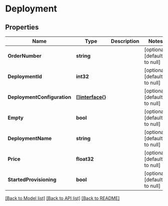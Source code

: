 # Deployment

## Properties
Name | Type | Description | Notes
------------ | ------------- | ------------- | -------------
**OrderNumber** | **string** |  | [optional] [default to null]
**DeploymentId** | **int32** |  | [optional] [default to null]
**DeploymentConfiguration** | [**[]interface{}**](interface{}.md) |  | [optional] [default to null]
**Empty** | **bool** |  | [optional] [default to null]
**DeploymentName** | **string** |  | [optional] [default to null]
**Price** | **float32** |  | [optional] [default to null]
**StartedProvisioning** | **bool** |  | [optional] [default to null]

[[Back to Model list]](../README.md#documentation-for-models) [[Back to API list]](../README.md#documentation-for-api-endpoints) [[Back to README]](../README.md)


